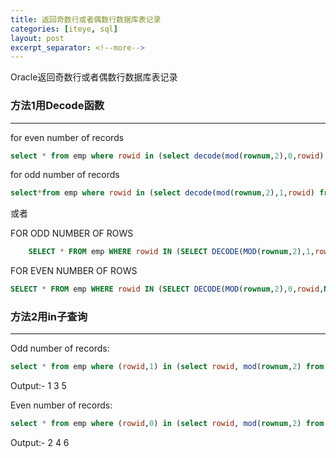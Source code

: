 ```yaml
---
title: 返回奇数行或者偶数行数据库表记录
categories: [iteye, sql]
layout: post
excerpt_separator: <!--more-->
---
```

Oracle返回奇数行或者偶数行数据库表记录<!--more-->

### 方法1用Decode函数 
------
for even number of records 

```sql
select * from emp where rowid in (select decode(mod(rownum,2),0,rowid) from emp);
```

for odd number of records 

```sql
select*from emp where rowid in (select decode(mod(rownum,2),1,rowid) from emp); 
```

或者

FOR ODD NUMBER OF ROWS 

```sql    
    SELECT * FROM emp WHERE rowid IN (SELECT DECODE(MOD(rownum,2),1,rowid,NULL) FROM emp); 
```

FOR EVEN NUMBER OF ROWS 

```sql
SELECT * FROM emp WHERE rowid IN (SELECT DECODE(MOD(rownum,2),0,rowid,NULL) FROM emp); 
```

### 方法2用in子查询 

------

Odd number of records: 

```sql
select * from emp where (rowid,1) in (select rowid, mod(rownum,2) from emp); 
```

Output:- 1 3 5 

Even number of records: 

```sql
select * from emp where (rowid,0) in (select rowid, mod(rownum,2) from emp) 
```

Output:- 2 4 6  
